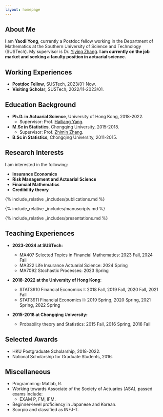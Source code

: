 ```yaml
---
layout: homepage
---
```


## About Me

I am **Yaodi Yong**, currently a Postdoc fellow working in the Department of Mathematics at the Southern University of Science and Technology (SUSTech). My supervisor is Dr. <a href="https://sites.google.com/site/yiyingzhang16/home/"> Yiying Zhang</a>. **I am currently on the job market and seeking a faculty position in actuarial science.**


## Working Experiences
- **Postdoc Fellow**, SUSTech, 2023/01-Now.
- **Visiting Scholar**, SUSTech, 2022/11-2023/01.

## Education Background
- **Ph.D. in Actuarial Science**, University of Hong Kong, 2018-2022.
  - Supervisor: Prof. <a href="https://scholar.xjtlu.edu.cn/en/persons/HailiangYang/"> Hailiang Yang</a>.
- **M.Sc in Statistics**, Chongqing University, 2015-2018.
  - Supervisor: Prof. <a href="https://sci.cqu.edu.cn/info/1270/4432.htm/"> Zhimin Zhang</a>.
- **B.Sc in Statistics**, Chongqing University, 2011-2015.  

## Research Interests
I am interested in the following:
- **Insurance Economics**
- **Risk Management and Actuarial Science**
- **Financial Mathematics**
- **Credibility theory**

{% include_relative _includes/publications.md %}

{% include_relative _includes/manuscripts.md %}

{% include_relative _includes/presentations.md %}




## Teaching Experiences
- **2023-2024 at SUSTech:**
  - MA407 Selected Topics in Financial Mathematics: 2023 Fall, 2024 Fall
  - MA322 Life Insurance Actuarial Science: 2024 Spring
  - MA7092 Stochastic Processes: 2023 Spring
        
- **2018-2022 at the University of Hong Kong:**
  - STAT3910 Financial Economics I: 2018 Fall, 2019 Fall, 2020 Fall, 2021 Fall
  - STAT3911 Financial Economics II: 2019 Spring, 2020 Spring, 2021 Spring, 2022 Spring
- **2015-2018 at Chongqing University:**
  - Probability theory and Statistics: 2015 Fall, 2016 Spring, 2016 Fall

## Selected Awards
- HKU Postgraduate Scholarship, 2018-2022.
- National Scholarship for Graduate Students, 2016.

## Miscellaneous
- Programming: Matlab, R.
- Working towards Associate of the Society of Actuaries (ASA), passed exams include:
  - EXAM P, FM, IFM.
- Beginner-level proficiency in Japanese and Korean.
- Scorpio and classified as INFJ-T.
